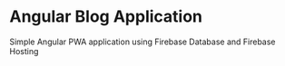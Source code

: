 # Angular Blog Application

Simple Angular PWA application using Firebase Database and Firebase Hosting
